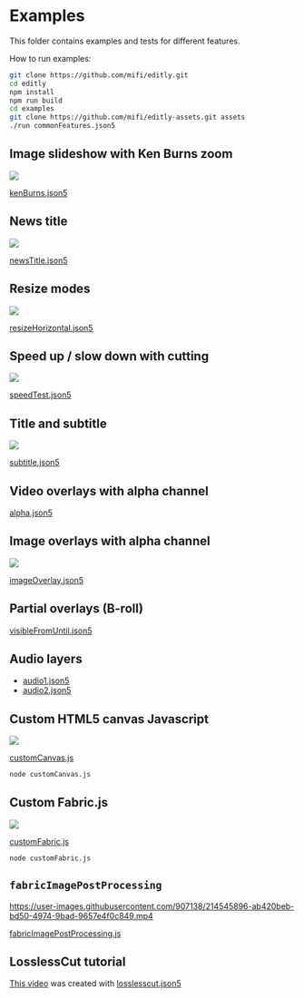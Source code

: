 # Examples

This folder contains examples and tests for different features.

How to run examples:

```bash
git clone https://github.com/mifi/editly.git
cd editly
npm install
npm run build
cd examples
git clone https://github.com/mifi/editly-assets.git assets
./run commonFeatures.json5
```

## Image slideshow with Ken Burns zoom

![](https://github.com/mifi/gifs/raw/master/kenburns.gif)

[kenBurns.json5](https://github.com/mifi/editly/blob/master/examples/kenBurns.json5)

## News title

![](https://github.com/mifi/gifs/raw/master/newsTitle.gif)

[newsTitle.json5](https://github.com/mifi/editly/blob/master/examples/newsTitle.json5)

## Resize modes

![](https://github.com/mifi/gifs/raw/master/resizeHorizontal.gif)

[resizeHorizontal.json5](https://github.com/mifi/editly/blob/master/examples/resizeHorizontal.json5)

## Speed up / slow down with cutting

![](https://github.com/mifi/gifs/raw/master/speedTest.gif)

[speedTest.json5](https://github.com/mifi/editly/blob/master/examples/speedTest.json5)

## Title and subtitle

![](https://github.com/mifi/gifs/raw/master/subtitle.gif)

[subtitle.json5](https://github.com/mifi/editly/blob/master/examples/subtitle.json5)

## Video overlays with alpha channel

[alpha.json5](https://github.com/mifi/editly/blob/master/examples/alpha.json5)

## Image overlays with alpha channel

![](https://github.com/mifi/gifs/raw/master/imageOverlay.gif)

[imageOverlay.json5](https://github.com/mifi/editly/blob/master/examples/imageOverlay.json5)

## Partial overlays (B-roll)

[visibleFromUntil.json5](https://github.com/mifi/editly/blob/master/examples/visibleFromUntil.json5)

## Audio layers

- [audio1.json5](https://github.com/mifi/editly/blob/master/examples/audio1.json5)
- [audio2.json5](https://github.com/mifi/editly/blob/master/examples/audio2.json5)

## Custom HTML5 canvas Javascript

![](https://github.com/mifi/gifs/raw/master/customCanvas.gif)

[customCanvas.js](https://github.com/mifi/editly/blob/master/examples/customCanvas.js)

```bash
node customCanvas.js
```

## Custom Fabric.js

![](https://github.com/mifi/gifs/raw/master/customFabric.gif)

[customFabric.js](https://github.com/mifi/editly/blob/master/examples/customFabric.js)

```bash
node customFabric.js
```

## `fabricImagePostProcessing`

https://user-images.githubusercontent.com/907138/214545896-ab420beb-bd50-4974-9bad-9657e4f0c849.mp4

[fabricImagePostProcessing.js](fabricImagePostProcessing.js)

## LosslessCut tutorial

[This video](https://www.youtube.com/watch?v=pYHMxXy05Jg) was created with [losslesscut.json5](https://github.com/mifi/editly/blob/master/examples/losslesscut.json5)
